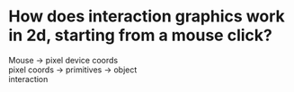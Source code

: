 # How does interaction graphics work in 2d, starting from a mouse click?
Mouse -&gt; pixel device coords<br>pixel coords -&gt; primitives -&gt; object<br>interaction

